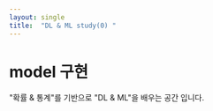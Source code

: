 ```yaml
---
layout: single
title:  "DL & ML study(0) "
---
```


# model 구현

"확률 & 통계"를 기반으로 "DL & ML"을 배우는 공간 입니다.
